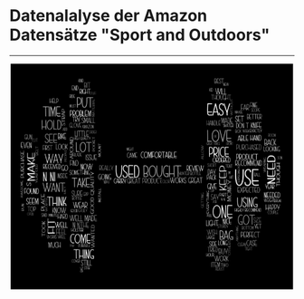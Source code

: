 # Datenalalyse der Amazon Datensätze "Sport and Outdoors"
<hr>




<center><img src="wordcloud.png" height="400px" width="500px"/></center>

